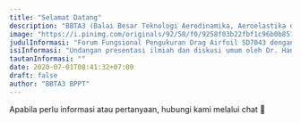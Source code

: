 ```yaml
---
title: "Selamat Datang"
description: "BBTA3 (Balai Besar Teknologi Aerodinamika, Aeroelastika dan Aeroakustika) merupakan satuan kerja dari BPPT yang melayani teknologi aero di Indonesia."
image: "https://i.pinimg.com/originals/92/58/f0/9258f03b22fbf1c96b0b8519d4bf90d4.png"
judulInformasi: "Forum Fungsional Pengukuran Drag Airfoil SD7043 dengan Wake Survey di ESWT"
isiInformasi: "Undangan presentasi ilmiah dan diskusi umum oleh Dr. Hanni Defianti - "
tautanInformasi: ""
date: 2020-07-01T08:41:32+07:00
draft: false
author: "BBTA3 BPPT"
---
```


Apabila perlu informasi atau pertanyaan, hubungi kami melalui chat 💬
